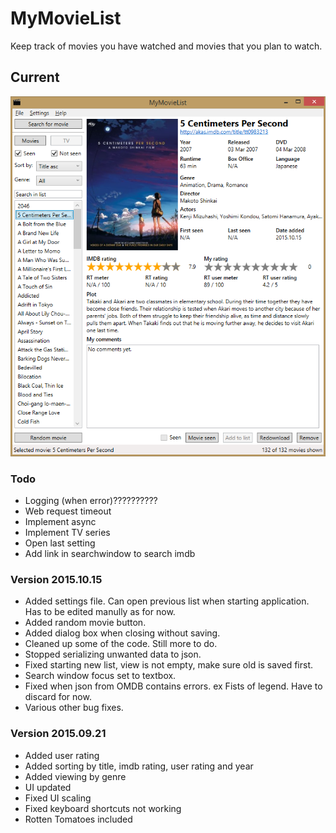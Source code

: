 # MyMovieList

Keep track of movies you have watched and movies that you plan to watch.

## Current 

![Screenshot](/Screenshots/screenshot20151015.png)


### Todo
 - Logging (when error)??????????
 - Web request timeout
 - Implement async
 - Implement TV series
 - Open last setting
 - Add link in searchwindow to search imdb


### Version 2015.10.15
 - Added settings file. Can open previous list when starting application. Has to be edited manully as for now.
 - Added random movie button.
 - Added dialog box when closing without saving.
 - Cleaned up some of the code. Still more to do.
 - Stopped serializing unwanted data to json.
 - Fixed starting new list, view is not empty, make sure old is saved first.
 - Search window focus set to textbox.
 - Fixed when json from OMDB contains errors. ex Fists of legend. Have to discard for now.
 - Various other bug fixes.

### Version 2015.09.21
 - Added user rating
 - Added sorting by title, imdb rating, user rating and year
 - Added viewing by genre
 - UI updated
 - Fixed UI scaling
 - Fixed keyboard shortcuts not working
 - Rotten Tomatoes included



